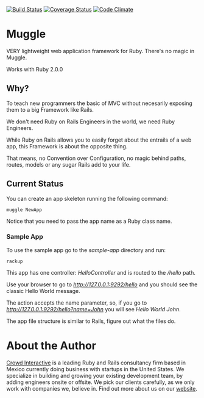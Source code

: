 [![Build Status](https://travis-ci.org/crowdint/muggle.png?branch=master)](https://travis-ci.org/crowdint/muggle)
[![Coverage Status](https://coveralls.io/repos/crowdint/muggle/badge.png?branch=master)](https://coveralls.io/r/crowdint/muggle)
[![Code Climate](https://codeclimate.com/github/crowdint/muggle.png)](https://codeclimate.com/github/crowdint/muggle)

# Muggle

VERY lightweight web application framework for Ruby. There's no magic in Muggle.

Works with Ruby 2.0.0

## Why?

To teach new programmers the basic of MVC without necesarily exposing them to a
big Framework like Rails.

We don't need Ruby on Rails Engineers in the world, we need Ruby Engineers.

While Ruby on Rails allows you to easily forget about the entrails of a web app,
this Framework is about the opposite thing.

That means, no Convention over Configuration, no magic behind paths, routes, models
or any sugar Rails add to your life.

## Current Status

You can create an app skeleton running the following command:

    muggle NewApp

Notice that you need to pass the app name as a Ruby class name.

### Sample App

To use the sample app go to the *sample-app* directory and run:

    rackup

This app has one controller: *HelloController* and is routed to the */hello* path.

Use your browser to go to *http://127.0.0.1:9292/hello* and you should see the classic
Hello World message.

The action accepts the name parameter, so, if you go to *http://127.0.0.1:9292/hello?name=John*
you will see *Hello World John*.

The app file structure is similar to Rails, figure out what the files do.

# About the Author

[Crowd Interactive](http://www.crowdint.com) is a leading Ruby and Rails
consultancy firm based in Mexico currently doing business with startups in
the United States. We specialize in building and growing your existing
development team, by adding engineers onsite or offsite. We pick our clients
carefully, as we only work with companies we, believe in. Find out more about
us on our [website](http://www.crowdint.com).
